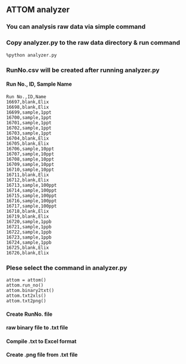 ## ATTOM analyzer

### You can analysis raw data via simple command
### Copy analyzer.py to the raw data directory & run command
```shell
%python analyzer.py
```

### RunNo.csv will be created after running analyzer.py
#### Run No., ID, Sample Name
```shell
Run No.,ID,Name
16697,blank,Elix
16698,blank,Elix
16699,sample,1ppt
16700,sample,1ppt
16701,sample,1ppt
16702,sample,1ppt
16703,sample,1ppt
16704,blank,Elix
16705,blank,Elix
16706,sample,10ppt
16707,sample,10ppt
16708,sample,10ppt
16709,sample,10ppt
16710,sample,10ppt
16711,blank,Elix
16712,blank,Elix
16713,sample,100ppt
16714,sample,100ppt
16715,sample,100ppt
16716,sample,100ppt
16717,sample,100ppt
16718,blank,Elix
16719,blank,Elix
16720,sample,1ppb
16721,sample,1ppb
16722,sample,1ppb
16723,sample,1ppb
16724,sample,1ppb
16725,blank,Elix
16726,blank,Elix
```
### Plese select the command in analyzer.py
```shell
attom = attom()
attom.run_no()
attom.binary2txt()
attom.txt2xls()
attom.txt2png()
```
#### Create RunNo. file
#### raw binary file to .txt file
#### Compile .txt to Excel format
#### Create .png file from .txt file
